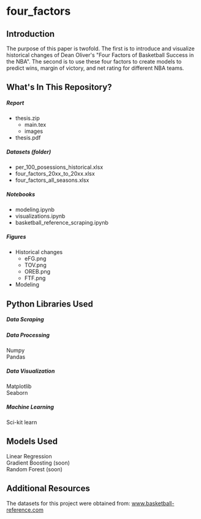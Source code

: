 # four_factors

## Introduction

The purpose of this paper is twofold. The first is to introduce and visualize historical changes of Dean Oliver's "Four Factors of Basketball Success in the NBA". The second is to use these four factors to create models to predict wins, margin of victory, and net rating for different NBA teams.

## What's In This Repository?

##### Report
  * thesis.zip
      * main.tex
      * images
  * thesis.pdf


##### Datasets (folder)
  * per_100_posessions_historical.xlsx
  * four_factors_20xx_to_20xx.xlsx
  * four_factors_all_seasons.xlsx

##### Notebooks
  * modeling.ipynb <br>
  * visualizations.ipynb <br>
  * basketball_reference_scraping.ipynb <br>

##### Figures
  * Historical changes
      * eFG.png <br>
      * TOV.png <br>
      * OREB.png <br>
      * FTF.png <br>
  * Modeling

## Python Libraries Used

##### Data Scraping


##### Data Processing
Numpy <br>
Pandas 

##### Data Visualization
Matplotlib <br>
Seaborn 

##### Machine Learning
Sci-kit learn

## Models Used

Linear Regression <br>
Gradient Boosting (soon) <br>
Random Forest (soon)


## Additional Resources

The datasets for this project were obtained from: www.basketball-reference.com
